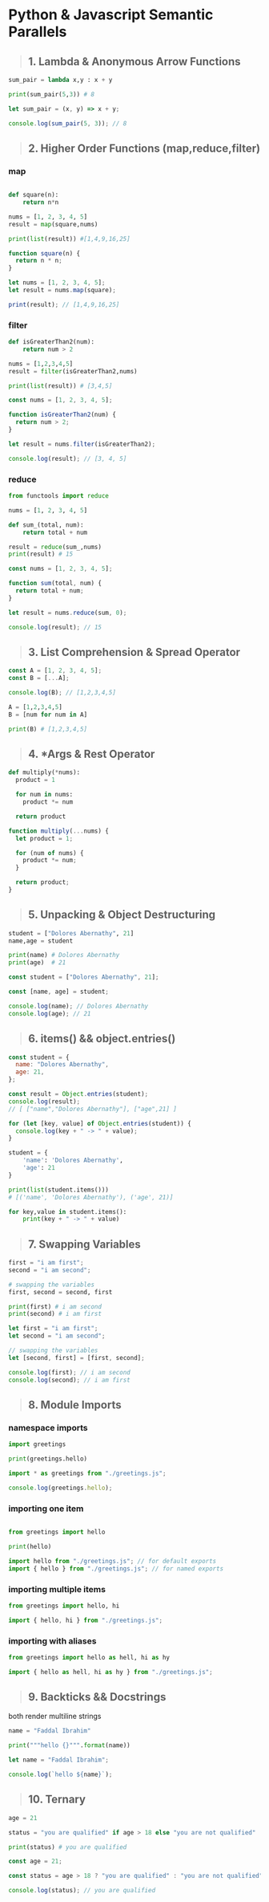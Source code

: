 # Python & Javascript Semantic Parallels

> ## 1. Lambda & Anonymous Arrow Functions

```py
sum_pair = lambda x,y : x + y

print(sum_pair(5,3)) # 8
```

```js
let sum_pair = (x, y) => x + y;

console.log(sum_pair(5, 3)); // 8
```

> ## 2. Higher Order Functions (map,reduce,filter)

### map

```py

def square(n):
    return n*n

nums = [1, 2, 3, 4, 5]
result = map(square,nums)

print(list(result)) #[1,4,9,16,25]

```

```js
function square(n) {
  return n * n;
}

let nums = [1, 2, 3, 4, 5];
let result = nums.map(square);

print(result); // [1,4,9,16,25]
```

### filter

```py
def isGreaterThan2(num):
    return num > 2

nums = [1,2,3,4,5]
result = filter(isGreaterThan2,nums)

print(list(result)) # [3,4,5]
```

```js
const nums = [1, 2, 3, 4, 5];

function isGreaterThan2(num) {
  return num > 2;
}

let result = nums.filter(isGreaterThan2);

console.log(result); // [3, 4, 5]
```

### reduce

```py
from functools import reduce

nums = [1, 2, 3, 4, 5]

def sum_(total, num):
    return total + num

result = reduce(sum_,nums)
print(result) # 15
```

```js
const nums = [1, 2, 3, 4, 5];

function sum(total, num) {
  return total + num;
}

let result = nums.reduce(sum, 0);

console.log(result); // 15
```

> ## 3. List Comprehension & Spread Operator

```js
const A = [1, 2, 3, 4, 5];
const B = [...A];

console.log(B); // [1,2,3,4,5]
```

```py
A = [1,2,3,4,5]
B = [num for num in A]

print(B) # [1,2,3,4,5]
```

> ## 4. \*Args & Rest Operator

```py
def multiply(*nums):
  product = 1

  for num in nums:
    product *= num

  return product
```

```js
function multiply(...nums) {
  let product = 1;

  for (num of nums) {
    product *= num;
  }

  return product;
}
```

> ## 5. Unpacking & Object Destructuring

```py
student = ["Dolores Abernathy", 21]
name,age = student

print(name) # Dolores Abernathy
print(age)  # 21
```

```js
const student = ["Dolores Abernathy", 21];

const [name, age] = student;

console.log(name); // Dolores Abernathy
console.log(age); // 21
```

> ## 6. items() && object.entries()

```js
const student = {
  name: "Dolores Abernathy",
  age: 21,
};

const result = Object.entries(student);
console.log(result);
// [ ["name","Dolores Abernathy"], ["age",21] ]

for (let [key, value] of Object.entries(student)) {
  console.log(key + " -> " + value);
}
```

```py
student = {
    'name': 'Dolores Abernathy',
    'age': 21
}

print(list(student.items()))
# [('name', 'Dolores Abernathy'), ('age', 21)]

for key,value in student.items():
    print(key + " -> " + value)

```

> ## 7. Swapping Variables

```py
first = "i am first";
second = "i am second";

# swapping the variables
first, second = second, first

print(first) # i am second
print(second) # i am first

```

```js
let first = "i am first";
let second = "i am second";

// swapping the variables
let [second, first] = [first, second];

console.log(first); // i am second
console.log(second); // i am first
```

> ## 8. Module Imports

### namespace imports

```py
import greetings

print(greetings.hello)
```

```js
import * as greetings from "./greetings.js";

console.log(greetings.hello);
```

### importing one item

```py

from greetings import hello

print(hello)

```

```js
import hello from "./greetings.js"; // for default exports
import { hello } from "./greetings.js"; // for named exports
```

### importing multiple items

```py
from greetings import hello, hi
```

```js
import { hello, hi } from "./greetings.js";
```

### importing with aliases

```py
from greetings import hello as hell, hi as hy
```

```js
import { hello as hell, hi as hy } from "./greetings.js";
```

> ## 9. Backticks && Docstrings

both render multiline strings

```py
name = "Faddal Ibrahim"

print("""hello {}""".format(name))
```

```js
let name = "Faddal Ibrahim";

console.log(`hello ${name}`);
```

> ## 10. Ternary

```py
age = 21

status = "you are qualified" if age > 18 else "you are not qualified"

print(status) # you are qualified
```

```js
const age = 21;

const status = age > 18 ? "you are qualified" : "you are not qualified";

console.log(status); // you are qualified
```
